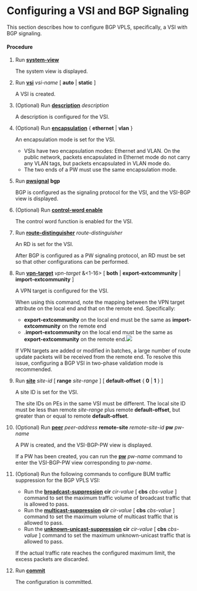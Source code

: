Configuring a VSI and BGP Signaling
===================================

This section describes how to configure BGP VPLS, specifically, a VSI with BGP signaling.

#### Procedure

1. Run [**system-view**](cmdqueryname=system-view)
   
   
   
   The system view is displayed.
2. Run [**vsi**](cmdqueryname=vsi) *vsi-name* [ **auto** | **static** ]
   
   
   
   A VSI is created.
3. (Optional) Run [**description**](cmdqueryname=description) *description*
   
   
   
   A description is configured for the VSI.
4. (Optional) Run [**encapsulation**](cmdqueryname=encapsulation) { **ethernet** | **vlan** }
   
   
   
   An encapsulation mode is set for the VSI.
   
   
   
   * VSIs have two encapsulation modes: Ethernet and VLAN. On the public network, packets encapsulated in Ethernet mode do not carry any VLAN tags, but packets encapsulated in VLAN mode do.
   * The two ends of a PW must use the same encapsulation mode.
5. Run [**pwsignal**](cmdqueryname=pwsignal) **bgp**
   
   
   
   BGP is configured as the signaling protocol for the VSI, and the VSI-BGP view is displayed.
6. (Optional) Run [**control-word enable**](cmdqueryname=control-word+enable)
   
   
   
   The control word function is enabled for the VSI.
7. Run [**route-distinguisher**](cmdqueryname=route-distinguisher) *route-distinguisher*
   
   
   
   An RD is set for the VSI.
   
   After BGP is configured as a PW signaling protocol, an RD must be set so that other configurations can be performed.
8. Run [**vpn-target**](cmdqueryname=vpn-target) *vpn-target* &<1-16> [ **both** | **export-extcommunity** | **import-extcommunity** ]
   
   
   
   A VPN target is configured for the VSI.
   
   
   
   When using this command, note the mapping between the VPN target attribute on the local end and that on the remote end. Specifically:
   
   * **export-extcommunity** on the local end must be the same as **import-extcommunity** on the remote end
   * .**import-extcommunity** on the local end must be the same as **export-extcommunity** on the remote end.![](../../../../public_sys-resources/note_3.0-en-us.png) 
   
   If VPN targets are added or modified in batches, a large number of route update packets will be received from the remote end. To resolve this issue, configuring a BGP VSI in two-phase validation mode is recommended.
9. Run [**site**](cmdqueryname=site) *site-id* [ **range** *site-range* ] [ **default-offset** { **0** | **1** } ]
   
   
   
   A site ID is set for the VSI.
   
   
   
   The site IDs on PEs in the same VSI must be different. The local site ID must be less than remote *site-range* plus remote **default-offset**, but greater than or equal to remote **default-offset**.
10. (Optional) Run [**peer**](cmdqueryname=peer) *peer-address* **remote-site** *remote-site-id* **pw** *pw-name*
    
    
    
    A PW is created, and the VSI-BGP-PW view is displayed.
    
    
    
    If a PW has been created, you can run the [**pw**](cmdqueryname=pw) *pw-name* command to enter the VSI-BGP-PW view corresponding to *pw-name*.
11. (Optional) Run the following commands to configure BUM traffic suppression for the BGP VPLS VSI:
    
    
    * Run the [**broadcast-suppression**](cmdqueryname=%7B+unknown-unicast-suppression+%7C+broadcast-suppression+%7C+multicast-suppression+%7C+unicast-suppression+%7D+cir) **cir** *cir-value* [ **cbs** *cbs-value* ] command to set the maximum traffic volume of broadcast traffic that is allowed to pass.
    * Run the [**multicast-suppression**](cmdqueryname=%7B+unknown-unicast-suppression+%7C+broadcast-suppression+%7C+multicast-suppression+%7C+unicast-suppression+%7D+cir) **cir** *cir-value* [ **cbs** *cbs-value* ] command to set the maximum volume of multicast traffic that is allowed to pass.
    * Run the [**unknown-unicast-suppression**](cmdqueryname=%7B+unknown-unicast-suppression+%7C+broadcast-suppression+%7C+multicast-suppression+%7C+unicast-suppression+%7D+cir) **cir** *cir-value* [ **cbs** *cbs-value* ] command to set the maximum unknown-unicast traffic that is allowed to pass.
    
    If the actual traffic rate reaches the configured maximum limit, the excess packets are discarded.
12. Run [**commit**](cmdqueryname=commit)
    
    
    
    The configuration is committed.